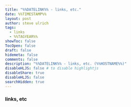 ```yaml
---
title: "%%DATELINK%% - links, etc."
date: %%TIMESTAMP%%
layout: post
author: steve ulrich
tags: 
  - links
  - %%TAGYEAR%%
showToc: false
TocOpen: false
draft: false
hidemeta: false
comments: false
description: "%%DATELINK%% - links, etc. (%%HOSTNAME%%)"
disableHLJS: false # to disable highlightjs
disableShare: true
disableHLJS: false
searchHidden: true
---
```


### links, etc

<!-- LINK_CONTENT -->
